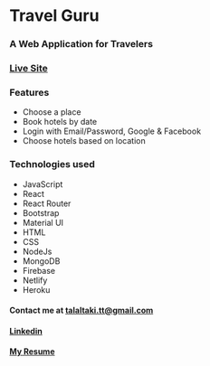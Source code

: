 # Travel Guru
### A Web Application for Travelers
### [Live Site](https://travel-guru-807b6.web.app/)


### Features
* Choose a place
* Book hotels by date
* Login with Email/Password, Google & Facebook
* Choose hotels based on location

### Technologies used
* JavaScript
* React
* React Router
* Bootstrap
* Material UI
* HTML
* CSS
* NodeJs
* MongoDB
* Firebase
* Netlify
* Heroku

#### Contact me at [talaltaki.tt@gmail.com](talaltaki.tt@gmail.com)
#### [Linkedin](https://www.linkedin.com/in/talal-taki/)
#### [My Resume](https://drive.google.com/file/d/15QwR-EVmMkIgcW-K-TknrPRCD70_icei/view?usp=sharing)
